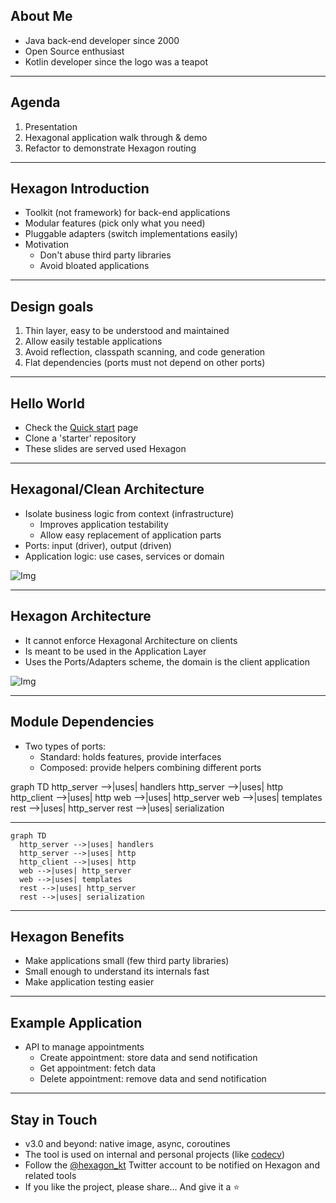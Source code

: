 
## About Me
* Java back-end developer since 2000
  <!-- .element: class="fragment" data-fragment-index="1" -->
* Open Source enthusiast
  <!-- .element: class="fragment" data-fragment-index="2" -->
* Kotlin developer since the logo was a teapot
  <!-- .element: class="fragment" data-fragment-index="3" -->

---

## Agenda
1. Presentation
2. Hexagonal application walk through & demo
3. Refactor to demonstrate Hexagon routing

---

## Hexagon Introduction
* Toolkit (not framework) for back-end applications
  <!-- .element: class="fragment" data-fragment-index="1" -->
* Modular features (pick only what you need)
  <!-- .element: class="fragment" data-fragment-index="2" -->
* Pluggable adapters (switch implementations easily)
  <!-- .element: class="fragment" data-fragment-index="3" -->
* Motivation
  <!-- .element: class="fragment" data-fragment-index="4" -->
  * Don't abuse third party libraries
    <!-- .element: class="fragment" data-fragment-index="5" -->
  * Avoid bloated applications
    <!-- .element: class="fragment" data-fragment-index="6" -->

---

## Design goals
1. Thin layer, easy to be understood and maintained
   <!-- .element: class="fragment" data-fragment-index="1" -->
2. Allow easily testable applications
   <!-- .element: class="fragment" data-fragment-index="2" -->
3. Avoid reflection, classpath scanning, and code generation
   <!-- .element: class="fragment" data-fragment-index="3" -->
4. Flat dependencies (ports must not depend on other ports)
   <!-- .element: class="fragment" data-fragment-index="4" -->

---

## Hello World
* Check the <a href="https://hexagontk.com/quick_start" target="_blank">
  Quick start</a> page
* Clone a 'starter' repository
* These slides are served used Hexagon

---

## Hexagonal/Clean Architecture
* Isolate business logic from context (infrastructure)
  * Improves application testability
    <!-- .element: class="fragment" data-fragment-index="2" -->
  * Allow easy replacement of application parts
    <!-- .element: class="fragment" data-fragment-index="3" -->
* Ports: input (driver), output (driven)
  <!-- .element: class="fragment" data-fragment-index="4" -->
* Application logic: use cases, services or domain
  <!-- .element: class="fragment" data-fragment-index="5" -->

![Img](https://hexagontk.com/img/architecture.svg)
<!-- .element: class="r-stretch" -->

---

## Hexagon Architecture
* It cannot enforce Hexagonal Architecture on clients
  <!-- .element: class="fragment" data-fragment-index="1" -->
* Is meant to be used in the Application Layer
  <!-- .element: class="fragment" data-fragment-index="2" -->
* Uses the Ports/Adapters scheme, the domain is the client application
  <!-- .element: class="fragment" data-fragment-index="3" -->

![Img](https://hexagontk.com/img/architecture.svg)
<!-- .element: class="r-stretch" -->

---

## Module Dependencies
* Two types of ports:
  <!-- .element: class="fragment" data-fragment-index="1" -->
  * Standard: holds features, provide interfaces
    <!-- .element: class="fragment" data-fragment-index="2" -->
  * Composed: provide helpers combining different ports
    <!-- .element: class="fragment" data-fragment-index="3" -->

<div class="mermaid">
graph TD
  http_server -->|uses| handlers
  http_server -->|uses| http
  http_client -->|uses| http
  web -->|uses| http_server
  web -->|uses| templates
  rest -->|uses| http_server
  rest -->|uses| serialization
</div>

---

<!-- .slide: data-visibility="hidden" -->
```mermaid
graph TD
  http_server -->|uses| handlers
  http_server -->|uses| http
  http_client -->|uses| http
  web -->|uses| http_server
  web -->|uses| templates
  rest -->|uses| http_server
  rest -->|uses| serialization
```

---

## Hexagon Benefits
* Make applications small (few third party libraries)
  <!-- .element: class="fragment" data-fragment-index="1" -->
* Small enough to understand its internals fast
  <!-- .element: class="fragment" data-fragment-index="2" -->
* Make application testing easier
  <!-- .element: class="fragment" data-fragment-index="3" -->

---

## Example Application
* API to manage appointments
  * Create appointment: store data and send notification
  * Get appointment: fetch data
  * Delete appointment: remove data and send notification

---

## Stay in Touch
* v3.0 and beyond: native image, async, coroutines
* The tool is used on internal and personal projects (like [codecv])
* Follow the [@hexagon_kt] Twitter account to be notified on Hexagon and related tools
* If you like the project, please share... And give it a ⭐

[codecv]: https://github.com/hexagontk/codecv
[@hexagon_kt]: https://twitter.com/hexagon_kt
